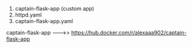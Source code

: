 1. captain-flask-app  (custom app)
2. httpd.yaml
3. captain-flask-app.yaml

captain-flask-app --->> https://hub.docker.com/r/alexaaa902/captain-flask-app
